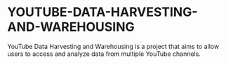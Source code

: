 # YOUTUBE-DATA-HARVESTING-AND-WAREHOUSING
YouTube Data Harvesting and Warehousing is a project that aims to allow users to access and analyze data from multiple YouTube channels. 
